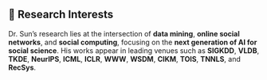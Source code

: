 

## 🔬 Research Interests

Dr. Sun’s research lies at the intersection of **data mining**, **online social networks**, and **social computing**, focusing on the **next generation of AI for social science**.
His works appear in leading venues such as **SIGKDD**, **VLDB**, **TKDE**, **NeurIPS**, **ICML**, **ICLR**, **WWW**, **WSDM**, **CIKM**, **TOIS**, **TNNLS**, and **RecSys**.


